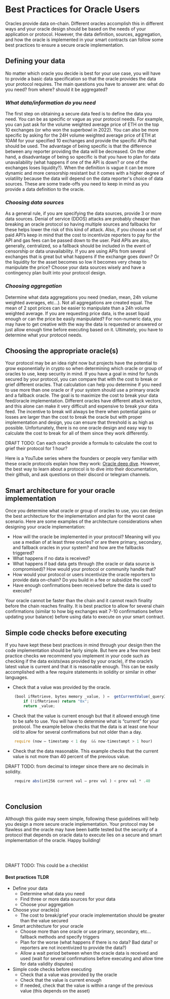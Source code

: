 # Best Practices for Oracle Users
 
Oracles provide data on-chain. Different oracles accomplish this in different ways and your oracle design should be based on the needs of your application or protocol. However, the data definition, sources, aggregation, and how the oracle is implemented in your smart contracts can follow some best practices to ensure a secure oracle implementation. 

## Defining your data
No matter which oracle you decide is best for your use case, you will have to provide a basic data specification so that the oracle provides the data your protocol requires. The main questions you have to answer are:  what do you need? from where? should it be aggregated?

 
### *What data/information do you need*
The first step on obtaining a secure data feed is to define the data you need. You can be as specific or vague as your protocol needs. For example, you can just ask for the volume weighted average price of ETH on the top 10 exchanges (or who won the superbowl in 2022). You can also be more specific by asking for the 24H volume weighted average price of ETH at 10AM for your specified 10 exchanges and provide the specific APIs that should be used. The advantage of being specific is that the difference between any reporter providing the data will be decreased. On the other hand, a disadvantage of being so specific is that you have to plan for data unavailability (what happens if one of the API is down? or one of the exchanges loses liquidity?). When the definition is vague it can be more dynamic and more censorship resistant but it comes with a higher degree of volatility because the data will depend on the data reporter's choice of data sources.  These are some trade-offs you need to keep in mind as you provide a data definition to the oracle.

 
### *Choosing data sources*
As a general rule, if you are specifying the data sources, provide 3 or more data sources. Denial of service (DDOS) attacks are probably cheaper than breaking an oracle protocol so having multiple sources and fallbacks for these helps lower the risk of this kind of attack. Also, if you choose a set of paid API’s keep in mind that the cost to incentivize reporters to pay for the API and gas fees can be passed down to the user. Paid APIs are also, generally, centralized, so a fallback should be included in the event of censorship or data unavailability. If you are using APIs from several exchanges that is great but what happens if the exchange goes down? Or the liquidity for the asset becomes so low it becomes very cheap to manipulate the price? Choose your data sources wisely and have a contingency plan built into your protocol design.

 
### *Choosing aggregation*
Determine what data aggregations you need (median, mean, 24h volume weighted averages, etc…). Not all aggregations are created equal. The mean of 2 spot prices can be easier to manipulate than a 24h volume weighted average. If you are requesting price data, is the asset liquid enough or can the price be easily manipulated?  For non-numeric data, you may have to get creative with the way the data is requested or answered or just allow enough time before executing based on it. Ultimately, you have to determine what your protocol needs.


 
## Choosing the appropriate oracle(s)
Your protocol may be an idea right now but projects have the potential to grow exponentially in crypto so when determining which oracle or group of oracles to use, keep security in mind. If you have a goal in mind for funds secured by your protocol, you can compare that with the cost to break or grief different oracles. That calculation can help you determine if you need to use more than one oracle or if your system should use a primary oracle and a fallback oracle. The goal is to maximize the cost to break your data feed/oracle implementation. Different oracles have different attack vectors, and this alone can make it very difficult and expensive to break your data feed. The incentive to break will always be there when potential gains or losses are larger than the cost to break the oracle but with proper implementation and design, you can ensure that threshold is as high as possible. Unfortunately, there is no one oracle design and easy way to calculate the cost to break for all of them since they work differently. 

DRAFT TODO: Can each oracle provide a formula to calculate the cost to grief their protocol for 1 hour?
 
Here is a YouTube series where the founders or people very familiar with these oracle protocols explain how they work: [Oracle deep dive](https://www.youtube.com/channel/UCtFzhqGOVXyi91gaiIBEkNw). However, the best way to learn about a protocol is to dive into their documentation, their github, and ask questions on their discord or telegram channels.

 
## Smart architecture for your oracle implementation
Once you determine what oracle or group of oracles to use, you can design the best architecture for the implementation and plan for the worst case scenario. Here are some examples of the architecture considerations when designing your oracle implementation: 
 
- How will the oracle be implemented in your protocol? Meaning will you use a median of at least three oracles? or are there primary, secondary, and fallback oracles in your system? and how are the fallbacks triggered?
- What happens if no data is received?
- What happens if bad data gets through (the oracle or data source is compromised)? How would your protocol or community handle that?
- How would your protocol or users incentivize the oracle reporters to provide data on-chain? Do you build in a fee or subsidize the cost?
- Have enough confirmations been received before the data is used to execute? 

Your oracle cannot be faster than the chain and it cannot reach finality before the chain reaches finality. It is best practice to allow for several chain confirmations (similar to how big exchanges wait 7-10 confirmations before updating your balance) before using data to execute on your smart contract.
 

## Simple code checks before executing
If you have kept these best practices in mind through your design then the code implementation should be fairly simple. But here are a few more best practice checks we recommend you implement in your code such as checking if the data exists(was provided by your oracle), if the oracle’s latest value is current and that it is reasonable enough. This can be easily accomplished with a few require statements in solidity or similar in other languages.
 
- Check that a value was provided by the oracle.

```javascript
    (bool ifRetrieve, bytes memory _value, ) =  getCurrentValue(_queryId);
    	if (!ifRetrieve) return "0x";
    	return _value;
```

- Check that the value is current enough but that it allowed enough time to be safe to use. You will have to determine what is “current” for your protocol. The example below checks that the data is at least one hour old to allow for several confirmations but not older than a day.

```javascript
    require (now – timestamp < 1 day  && now-timestampt > 1 hour)
```

- Check that the data reasonable. This example checks that the current value is not more than 40 percent of the previous value.

DRAFT TODO: from decimal to integer since there are no decimals in solidity.

```javascript
    require abs(int256 current val – prev val ) < prev val * .40
 ```

<br>

## Conclusion
Although this guide may seem simple, following these guidelines will help you design a more secure oracle implementation. Your protocol may be flawless and the oracle may have been battle tested but the security of a protocol that depends on oracle data to execute lies on a secure and smart implementation of the oracle. Happy building!
 

 <br>
 <br>
 
DRAFT TODO: This could be a checklist

#### Best practices TLDR

- Define your data
    * Determine what data you need
    * Find three or more data sources for your data
    * Choose your aggregation
- Choose your oracle(s)
    * The cost to break/grief your oracle implementation should be greater than the value secured
- Smart architecture for your oracle
    * Choose more than one oracle or use primary, secondary, etc... fallback methods and specify triggers
    * Plan for the worse (what happens if there is no data? Bad data? or reporters are not incentivized to provide the data?)
    * Allow a wait period between when the oracle data is received and used (wait for several confirmations before executing and allow time for data validity disputes)
- Simple code checks before executing
    * Check that a value was provided by the oracle
    * Check that the value is current enough
    * If needed, check that the value is within a range of the previous value (this depends on
the asset)
